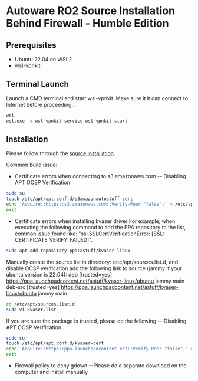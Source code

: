 # Autoware RO2 Source Installation Behind Firewall - Humble Edition
## Prerequisites
- Ubuntu 22.04 on WSL2
- [wsl-vpnkit](https://github.com/sakai135/wsl-vpnkit/)
## Terminal Launch
Launch a CMD terminal and start wsl-vpnkit.
Make sure it it can connect to Internet before proceeding...
```sh
wsl
wsl.exe -d wsl-vpnkit service wsl-vpnkit start
```
## Installation
Please follow through the [source installation](https://autowarefoundation.github.io/autoware-documentation/main/installation/autoware/source-installation)

Common build issue:
- Certificate errors when connecting to s3.amazonaws.com
-- Disabling APT OCSP Verification
```sh
sudo su
touch /etc/apt/apt.conf.d/s3amazonautostuff-cert
echo 'Acquire::https::s3.amazonaws.com::Verify-Peer "false";' > /etc/apt/apt.conf.d/s3amazonautostuff-cert
exit
```

- Certificate errors when installing kvaser driver
For example, when executing the following command to add the PPA repository to the list, common issue found like: "ssl.SSLCertVerificationError: [SSL: CERTIFICATE_VERIFY_FAILED]". 
```sh
sudo apt-add-repository ppa:astuff/kvaser-linux
```
Manually create the source list in directory: /etc/apt/sources.list.d, and disable OCSP verification
add the following link to source (jammy if your ubuntu version is 22.04):
deb [trusted=yes] https://ppa.launchpadcontent.net/astuff/kvaser-linux/ubuntu jammy main 
deb-src [trusted=yes] https://ppa.launchpadcontent.net/astuff/kvaser-linux/ubuntu jammy main

```sh
cd /etc/apt/sources.list.d
sudo vi kvaser.list
```
If you are sure the package is trusted, please do the following
-- Disabling APT OCSP Verification
```sh
sudo su
touch /etc/apt/apt.conf.d/kvaser-cert
echo 'Acquire::https::ppa.launchpadcontent.net::Verify-Peer "false";' > /etc/apt/apt.conf.d/kvaser-cert
exit
```
- Firewall policy to deny gdown
--Please do a separate download on the computer and install manually

